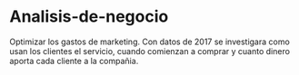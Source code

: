 # Analisis-de-negocio
Optimizar los gastos de marketing. Con datos de 2017 se investigara como usan los clientes el servicio, cuando comienzan a comprar y cuanto dinero aporta cada cliente a la compañia.
